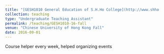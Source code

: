```yaml
---
title: "[GESH1010 General Education of S.H.Ho College](http://www.shho.cuhk.edu.hk/general-education/induction-course-1010/induction-course-gesh1010-orientation-and-outreach/)"
collection: teaching
type: "Undergraduate Teaching Assistant"
permalink: /teaching/GESH1010-16-fall
venue: "Chinese University of Hong Kong Fall"
date: 2016-09-01
---
```


Course helper every week, helped organizing events 
